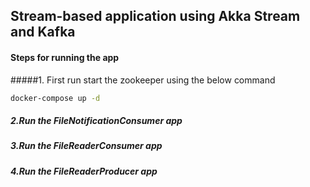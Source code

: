 ##  Stream-based application using Akka Stream and Kafka

#### Steps for running the app
#####1. First run start the zookeeper using the below command
```bash
docker-compose up -d
```
##### 2.Run the FileNotificationConsumer app 

##### 3.Run the FileReaderConsumer app 

##### 4.Run the FileReaderProducer app 
